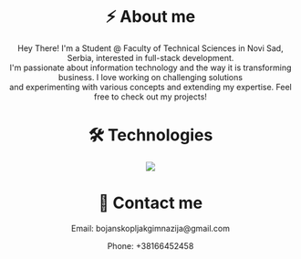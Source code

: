<h1 align="center"> ⚡ About me </h1>
<p align="center">
Hey There! I'm a Student @ Faculty of Technical Sciences in Novi Sad, Serbia, interested in full-stack development. </br>
I'm passionate about information technology and the way it is transforming business. I love working on challenging solutions </br>
and experimenting with various concepts and extending my expertise. Feel free to check out my projects!
</p>
<h1 align="center"> 🛠️ Technologies </h1>
<p align="center">
  <a href="https://skillicons.dev">
    <img src="https://skillicons.dev/icons?i=css,html,js,nodejs,react,tailwind,nextjs,git,github,docker,vercel,azure,bootstrap,cs,dotnet,mongodb,mysql&perline=6" />
  </a>
</p>

<h1 align="center"> 📱 Contact me </h1>
<p align="center">Email: bojanskopljakgimnazija@gmail.com<p>
<p align="center">Phone: +38166452458</p>
